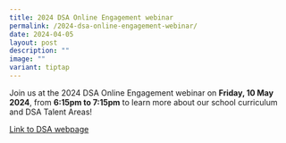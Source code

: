 ```yaml
---
title: 2024 DSA Online Engagement webinar
permalink: /2024-dsa-online-engagement-webinar/
date: 2024-04-05
layout: post
description: ""
image: ""
variant: tiptap
---
```

<p>Join us at the 2024 DSA Online Engagement webinar on <strong>Friday, 10 May 2024</strong>,
from <strong>6:15pm to 7:15pm</strong> to learn more about our school curriculum
and DSA Talent Areas!</p>
<p><a href="https://www.xinminsec.moe.edu.sg/resources/students/admissions/direct-school-admission/" rel="noopener noreferrer nofollow" target="_blank">Link to DSA webpage</a>
</p>